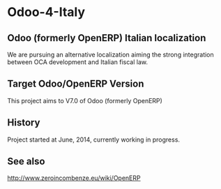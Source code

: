 Odoo-4-Italy
============

Odoo (formerly OpenERP) Italian localization
--------------------------------------------

We are pursuing an alternative localization aiming the strong integration between OCA development and Italian fiscal law.

Target Odoo/OpenERP Version
---------------------------

This project aims to V7.0 of Odoo (formerly OpenERP)


History
-------

Project started at June, 2014, currently working in progress.


See also
--------

http://www.zeroincombenze.eu/wiki/OpenERP


